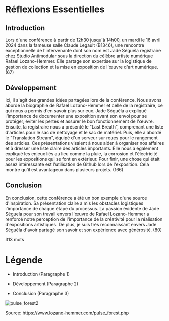 # Réflexions Essentielles

## Introduction
Lors d'une conférence à partir de 12h30 jusqu'à 14h00, un mardi le 16 avril 2024 dans la fameuse salle Claude Legault (B1346), une rencontre exceptionnelle  de l'intervenante dont son nom est Jade Séguéla registraire chez Studio Antimodular sous la direction du célèbre artiste numérique Rafael Lozano-Hemmer. Elle partage son expertise sur la logistique de gestion de collection et la mise en exposition de l'œuvre d'art numérique. (67) 

## Développement
Ici, il s'agit des grandes idées partagées lors de la conférence. Nous avons abordé la biographie de Rafael Lozano-Hemmer et celle de la registraire, ce qui nous a permis d'en savoir plus sur eux. Jade Séguéla a expliqué l'importance de documenter une exposition avant son envoi pour se protéger, éviter les pertes et assurer le bon fonctionnement de l'œuvre. Ensuite, la registraire nous a présenté le "Last Breath", comprenant une liste d'articles pour le sac de nettoyage et le sac de matériel. Puis, elle a abordé le "Translation Stream", équipé d'un serveur sur roues pour le rangement des articles. Ces présentations visaient à nous aider à organiser nos affaires et à dresser une liste claire des articles importants. Elle nous a également expliqué les enjeux liés au lieu comme la pluie, la corrosion et l'électricité pour les expositions qui se font en extérieur. Pour finir, une chose qui était assez intéressante est l'utilisation de Github lors de l'exposition. Cela montre qu'il est avantageux dans plusieurs projets. (166)

## Conclusion
En conclusion, cette conférence a été un bon exemple d'une source d'inspiration. Sa présentation claire a mis les obstacles logistiques l'importance de chaque étape du processus. La passion évidente de Jade Séguela pour son travail envers l'œuvre de Rafael Lozano-Hemmer a renforcé notre perception de l'importance de la créativité pour la réalisation d'expositions artistiques. De plus, je suis très reconnaissant envers Jade Séguéla d'avoir partagé son savoir et son expérience avec générosité. (80) 

313 mots 

# Légende 

- Introduction (Paragraphe 1)            

- Développement (Paragraphe 2)

- Conclusion (Paragraphe 3)

![pulse_forest2](https://github.com/Jad2087/H24_V11_inspirations_SALOUMI/assets/142918288/ee99538c-83e3-4bb7-b629-bbc5cfe2a3f0)


Source: https://www.lozano-hemmer.com/pulse_forest.php

